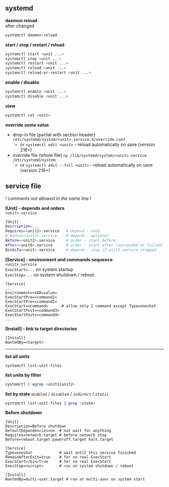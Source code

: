 systemd
---

**daemon reload**  
after changed  
```sh
systemctl daemon-reload
```

**start / stop / restart / reload**
```sh
systemctl start <unit ...>
systemctl stop <unit ...>
systemctl restart <unit ...>
systemctl reload <unit ...>
systemctl reload-or-restart <unit ...>
```

**enable / disable**
```sh
systemctl enable <unit ...>
systemctl disable <unit ...>
```

**view**
```sh
systemctl cat <unit>
```

**override some value**  
- drop-in file (partial with section header) `/etc/systemd/system/<unit>.service.d/override.conf`  
    * or `systemctl edit <unit>` - reload automatically on save (version 218+)  
- override file (whole file) `cp /lib/systemd/system/<unit>.service /etc/systemd/system`  
    * or `systemctl edit --full <unit>` - reload automatically on save (version 218+)  

service file
---
_! comments not allowed in the same line !_  

**[Unit] - depends and orders**  
`<unit>.service`  
```sh
[Unit]
Description=...
Requires=<unit2>.service   # depend - need
# Wants=<unit2>.service    # depend - optional
Before=<unit2>.service     # order - start before
After=<unit0>.service      # order - start after (succeeded or failed)
BindsTo=<unit>.service     # depend - stop if unit2.service stopped
```
**[Service] - environment and commands sequence**  
`<unit>.service`  
`ExecStart=...` on system startup  
`ExecStop=...` on system shutdown / reboot  
```
[Service]
...
Environment=<VAR=value>
ExecStartPre=<command1>
ExecStartPre=<command2>
ExecStart=<command>      # allow only 1 command except Type=oneshot
ExecStartPost=<command3>
ExecStartPost=<command4>
...
```
**[Install] - link to target directories**
```
[Install]
WantedBy=<target>
```
<hr>

**list all units**
```
systemctl list-unit-files
```

**list units by filter**  
```sh
systemctl | egrep <unit1|unit2>
```

**list by state** `enabled` / `disabled` / `indirect` / `static`  
```sh
systemctl list-unit-files | grep <state>
```

**Before shutdown**
```
[Unit]
Description=Before shutdown
DefaultDependencies=no  # not wait for anything
Requires=network.target # before network stop
Before=reboot.target poweroff.target halt.target

[Service]
Type=oneshot            # wait until this service finished
RemainAfterExit=true    # for no real ExecStart
ExecStart=/bin/true     # for no real ExecStart
ExecStop=<script>       # run on system shutdown / reboot

[Install]
WantedBy=multi-user.target # run at multi-user on system start
```
